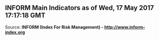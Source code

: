 ## INFORM Main Indicators as of Wed, 17 May 2017 17:17:18 GMT

Source: **INFORM (Index For Risk Management) - http://www.inform-index.org**